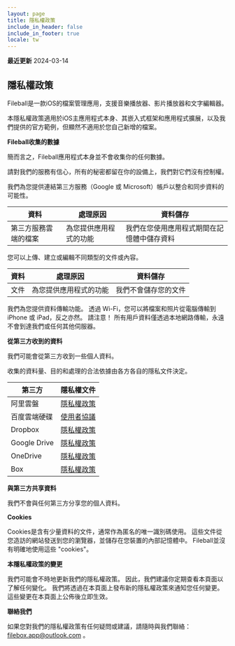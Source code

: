```yaml
---
layout: page
title: 隱私權政策
include_in_header: false
include_in_footer: true
locale: tw
---
```


**最近更新**
2024-03-14

## 隱私權政策

Fileball是一款iOS的檔案管理應用，支援音樂播放器、影片播放器和文字編輯器。

本隱私權政策適用於iOS主應用程式本身、其嵌入式框架和應用程式擴展，以及我們提供的官方範例，但顯然不適用於您自己新增的檔案。

**Fileball收集的數據**

簡而言之，Fileball應用程式本身並不會收集你的任何數據。

請對我們的服務有信心，所有的秘密都留在你的設備上，我們對它們沒有控制權。

我們為您提供連結第三方服務（Google 或 Microsoft）帳戶以整合和同步資料的可能性。

| 資料 | 處理原因 | 資料儲存 |
| - | - | - |
| 第三方服務雲端的檔案 | 為您提供應用程式的功能 | 我們在您使用應用程式期間在記憶體中儲存資料 |

您可以上傳、建立或編輯不同類型的文件或內容。

| 資料 | 處理原因 | 資料儲存 |
| - | - | - |
| 文件 | 為您提供應用程式的功能 | 我們不會儲存您的文件 |

我們為您提供資料傳輸功能。 透過 Wi-Fi，您可以將檔案和照片從電腦傳輸到 iPhone 或 iPad，反之亦然。 請注意！ 所有用戶資料僅透過本地網路傳輸，永遠不會到達我們或任何其他伺服器。

**從第三方收到的資料**

我們可能會從第三方收到一些個人資料。

收集的資料量、目的和處理的合法依據由各方各自的隱私文件決定。

| 第三方 | 隱私權文件 |
| -- | -- |
| 阿里雲盤 | [隱私權政策](https://terms.alicdn.com/legal-agreement/terms/suit_bu1_alibaba_group/suit_bu1_alibaba_group202102022125_53871.html?spm=aliyundrive102022125_53871.html?spm=aliyundriveive.index.0.079) |
| 百度雲端硬碟 | [使用者協議](https://pan.baidu.com/disk/agreement#/) |
| Dropbox | [隱私權政策](https://www.dropbox.com/privacy) |
| Google Drive | [隱私權政策](https://policies.google.com/privacy) |
| OneDrive | [隱私權政策](https://privacy.microsoft.com/en-gb/privacy) |
| Box | [隱私權政策](https://www.box.com/legal/privacypolicy) |

**與第三方共享資料**

我們不會與任何第三方分享您的個人資料。

**Cookies**

Cookies是含有少量資料的文件，通常作為匿名的唯一識別碼使用。 這些文件從您造訪的網站發送到您的瀏覽器，並儲存在您裝置的內部記憶體中。 Fileball並沒有明確地使用這些 "cookies"。

**本隱私權政策的變更**

我們可能會不時地更新我們的隱私權政策。 因此，我們建議你定期查看本頁面以了解任何變化。 我們將透過在本頁面上發布新的隱私權政策來通知您任何變更。 這些變更在本頁面上公佈後立即生效。

**聯絡我們**

如果您對我們的隱私權政策有任何疑問或建議，請隨時與我們聯絡：filebox.app@outlook.com 。